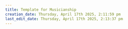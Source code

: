 ```yaml
---
title: Template for Musicianship
creation_date: Thursday, April 17th 2025, 2:11:59 pm
last_edit_date: Thursday, April 17th 2025, 2:13:37 pm
---
```

